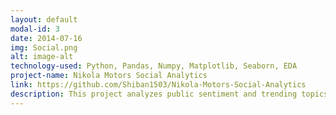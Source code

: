 ```yaml
---
layout: default
modal-id: 3
date: 2014-07-16
img: Social.png
alt: image-alt
technology-used: Python, Pandas, Numpy, Matplotlib, Seaborn, EDA
project-name: Nikola Motors Social Analytics
link: https://github.com/Shiban1503/Nikola-Motors-Social-Analytics
description: This project analyzes public sentiment and trending topics surrounding Nikola Motors, using user-generated content from Reddit and YouTube. By applying techniques such as web scraping, NLP preprocessing, topic modeling (LDA), and sentiment analysis (VADER), this project helps understand how the EV brand is perceived online, especially during controversial events like the Hindenburg report and Trevor Milton’s resignation.
---
```

